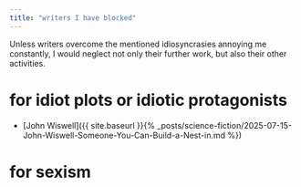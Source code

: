 ```yaml
---
title: "writers I have blocked"
---
```

Unless writers overcome the mentioned idiosyncrasies annoying me constantly, I would neglect not only their further work, but also their other activities.

# for idiot plots or idiotic protagonists 
+ [John Wiswell]({{ site.baseurl }}{% _posts/science-fiction/2025-07-15-John-Wiswell-Someone-You-Can-Build-a-Nest-in.md %})

# for sexism 
